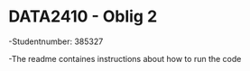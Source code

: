 # DATA2410 - Oblig 2
-Studentnumber: 385327

-The readme containes instructions about how to run the code



